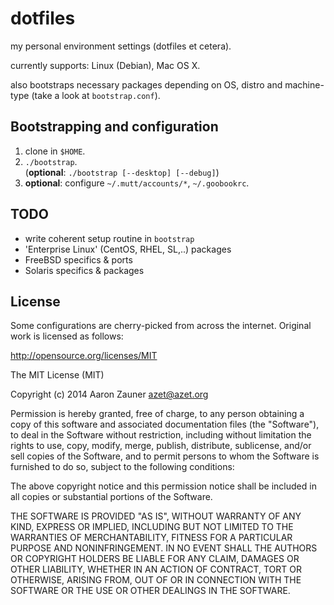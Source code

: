 # dotfiles
my personal environment settings (dotfiles et cetera).

currently supports: Linux (Debian), Mac OS X.

also bootstraps necessary packages depending on OS, distro and
machine-type (take a look at `bootstrap.conf`).

## Bootstrapping and configuration
1. clone in `$HOME`.
2. `./bootstrap`.    
    (**optional**: `./bootstrap [--desktop] [--debug]`)
3. **optional**: configure `~/.mutt/accounts/*`, `~/.goobookrc`.

## TODO
* write coherent setup routine in `bootstrap`
* 'Enterprise Linux' (CentOS, RHEL, SL,..) packages
* FreeBSD specifics & ports
* Solaris specifics & packages

## License
Some configurations are cherry-picked from across the internet. Original
work is licensed as follows:

http://opensource.org/licenses/MIT

The MIT License (MIT)

Copyright (c) 2014 Aaron Zauner <azet@azet.org>

Permission is hereby granted, free of charge, to any person obtaining a copy of this software and associated documentation files (the "Software"), to deal in the Software without restriction, including without limitation the rights to use, copy, modify, merge, publish, distribute, sublicense, and/or sell copies of the Software, and to permit persons to whom the Software is furnished to do so, subject to the following conditions:

The above copyright notice and this permission notice shall be included in all copies or substantial portions of the Software.

THE SOFTWARE IS PROVIDED "AS IS", WITHOUT WARRANTY OF ANY KIND, EXPRESS OR IMPLIED, INCLUDING BUT NOT LIMITED TO THE WARRANTIES OF MERCHANTABILITY, FITNESS FOR A PARTICULAR PURPOSE AND NONINFRINGEMENT. IN NO EVENT SHALL THE AUTHORS OR COPYRIGHT HOLDERS BE LIABLE FOR ANY CLAIM, DAMAGES OR OTHER LIABILITY, WHETHER IN AN ACTION OF CONTRACT, TORT OR OTHERWISE, ARISING FROM, OUT OF OR IN CONNECTION WITH THE SOFTWARE OR THE USE OR OTHER DEALINGS IN THE SOFTWARE.
